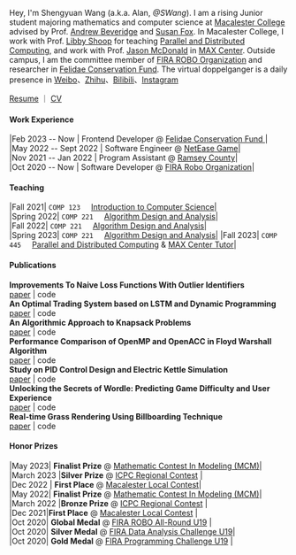 Hey, I'm Shengyuan Wang (a.k.a. Alan, _@SWang_). I am a rising Junior student majoring mathematics and computer science at [Macalester College](https://www.macalester.edu/) advised by Prof. [Andrew Beveridge](https://mathbeveridge.github.io/) and [Susan Fox](https://www.macalester.edu/~fox/). In Macalester College, I work with Prof. [Libby Shoop](https://libbyshoop.webs.com/) for teaching [Parallel and Distributed Computing](https://catalog.macalester.edu/preview_course_nopop.php?catoid=23&coid=119992), and work with Prof. [Jason McDonald](https://www.macalester.edu/mscs/facultystaff/jason-mcdonald/) in [MAX Center](https://www.macalester.edu/max/#/12). Outside campus, I am the committee member of [FIRA ROBO Organization](https://firaworldcup.org/) and researcher in [Felidae Conservation Fund](https://felidaefund.org/). The virtual doppelganger is a daily presence in [Weibo](https://weibo.com/Shengyuan_W)、[Zhihu](https://www.zhihu.com/people/wang-sy-96)、[Bilibili](https://space.bilibili.com/458176225)、[Instagram](https://www.instagram.com/alan_wang0518/)

[Resume](/files/resume.pdf) ｜ [CV](/files/resume.pdf)

#### **Work Experience**

|Feb 2023 -- Now | Frontend Developer @ [ Felidae Conservation Fund ](https://felidaefund.org/)|  
|May 2022 -- Sept 2022 | Software Engineer @ [NetEase Game](https://www.neteasegames.com/)|  
|Nov 2021 -- Jan 2022 | Program Assistant @ [Ramsey County](https://www.ramseycounty.us/)|  
|Oct 2020 -- Now | Software Developer @ [FIRA Robo Organization](https://firaworldcup.org/)|

#### **Teaching**

|Fall 2021| `COMP 123` &nbsp; &nbsp; [Introduction to Computer Science](https://catalog.macalester.edu/preview_course_nopop.php?catoid=23&coid=119968)|  
|Spring 2022| `COMP 221` &nbsp; &nbsp; [Algorithm Design and Analysis](https://catalog.macalester.edu/preview_course_nopop.php?catoid=23&coid=119972)|  
|Fall 2022| `COMP 221` &nbsp; &nbsp; [Algorithm Design and Analysis](https://catalog.macalester.edu/preview_course_nopop.php?catoid=23&coid=119972)|  
|Spring 2023| `COMP 221` &nbsp; &nbsp; [Algorithm Design and Analysis](https://catalog.macalester.edu/preview_course_nopop.php?catoid=23&coid=119972)|
|Fall 2023| `COMP 445` &nbsp; &nbsp; [Parallel and Distributed Computing](https://catalog.macalester.edu/preview_course_nopop.php?catoid=23&coid=119992) & [MAX Center Tutor](https://www.macalester.edu/max/#/12)|

#### **Publications**

**Improvements To Naive Loss Functions With Outlier Identifiers**  
[paper](https://ieeexplore.ieee.org/document/9339696) | code  
**An Optimal Trading System based on LSTM and Dynamic Programming**  
[paper](/files/papers/MCM_2022.pdf) | code  
**An Algorithmic Approach to Knapsack Problems**  
[paper](/files/papers/494_Final_Paper.pdf) | code  
**Performance Comparison of OpenMP and OpenACC in Floyd Warshall Algorithm**  
[paper](/files/papers/COMP445_Final_Paper.pdf) | code  
**Study on PID Control Design and Electric Kettle Simulation**  
[paper](/files/papers/PID_Research.pdf) | code  
**Unlocking the Secrets of Wordle: Predicting Game Difficulty and User Experience**  
[paper](/files/papers/2320341.pdf) | code  
**Real-time Grass Rendering Using Billboarding Technique**  
[paper](/files/papers/COMP465_Final_Paper.pdf) | code

#### **Honor Prizes**

|May 2023| **Finalist Prize** @ [Mathematic Contest In Modeling (MCM)](https://www.contest.comap.com/undergraduate/contests/)|  
|March 2023 |**Silver Prize** @ [ICPC Regional Contest](https://www.icpc.org/) |  
|Dec 2022 | **First Place** @ [Macalester Local Contest](https://www.macalester.edu/mscs/studentopportunities/competitions/)|  
|May 2022| **Finalist Prize** @ [Mathematic Contest In Modeling (MCM)](https://www.contest.comap.com/undergraduate/contests/)|  
|March 2022 |**Bronze Prize** @ [ICPC Regional Contest](https://www.icpc.org/) |  
|Dec 2021|**First Place** @ [Macalester Local Contest](https://www.macalester.edu/mscs/studentopportunities/competitions/) |  
|Oct 2020| **Global Medal** @ [FIRA ROBO All-Round U19](https://firaworldcup.org/leagues/fira-challenges/autonomous-cars/) |  
|Oct 2020| **Silver Medal** @ [FIRA Data Analysis Challenge U19](https://firaworldcup.org/leagues/fira-challenges/autonomous-cars/)|  
|Oct 2020| **Gold Medal** @ [FIRA Programming Challenge U19](https://firaworldcup.org/leagues/fira-challenges/autonomous-cars/) |
